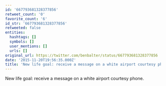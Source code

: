 ```yaml
---
id: '667793681328377856'
retweet_count: '0'
favorite_count: '6'
id_str: '667793681328377856'
retweeted: false
entities:
  hashtags: []
  symbols: []
  user_mentions: []
  urls: []
original_url: https://twitter.com/benbalter/status/667793681328377856
date: '2015-11-20T19:56:35.000Z'
title: 'New life goal: receive a message on a white airport courtesy phone.'
---
```


New life goal: receive a message on a white airport courtesy phone.